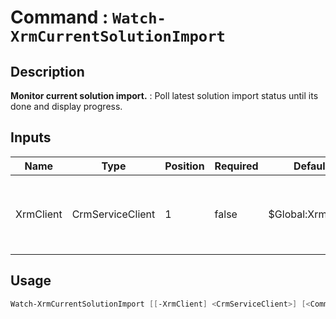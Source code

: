 ﻿# Command : `Watch-XrmCurrentSolutionImport` 

## Description

**Monitor current solution import.** : Poll latest solution import status until its done and display progress.

## Inputs

Name|Type|Position|Required|Default|Description
----|----|--------|--------|-------|-----------
XrmClient|CrmServiceClient|1|false|$Global:XrmClient|Xrm connector initialized to target instance. Use latest one by default. (CrmServiceClient)


## Usage

```Powershell 
Watch-XrmCurrentSolutionImport [[-XrmClient] <CrmServiceClient>] [<CommonParameters>]
``` 


